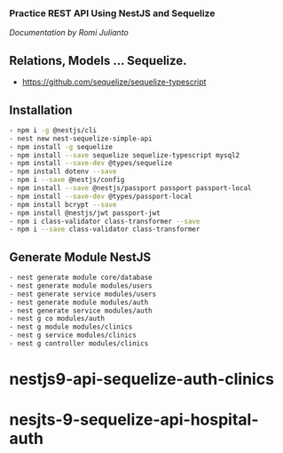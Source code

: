 ### Practice REST API Using NestJS and Sequelize

_Documentation by Romi Julianto_

## Relations, Models ... Sequelize.
* https://github.com/sequelize/sequelize-typescript
## Installation

```bash
- npm i -g @nestjs/cli
- nest new nest-sequelize-simple-api
- npm install -g sequelize
- npm install --save sequelize sequelize-typescript mysql2
- npm install --save-dev @types/sequelize
- npm install dotenv --save
- npm i --save @nestjs/config
- npm install --save @nestjs/passport passport passport-local
- npm install --save-dev @types/passport-local
- npm install bcrypt --save
- npm install @nestjs/jwt passport-jwt
- npm i class-validator class-transformer --save
- npm i --save class-validator class-transformer
```

## Generate Module NestJS

```bash
- nest generate module core/database
- nest generate module modules/users
- nest generate service modules/users
- nest generate module modules/auth
- nest generate service modules/auth
- nest g co modules/auth
- nest g module modules/clinics
- nest g service modules/clinics
- nest g controller modules/clinics
```
# nestjs9-api-sequelize-auth-clinics
# nesjts-9-sequelize-api-hospital-auth
